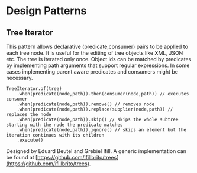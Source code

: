 # Design Patterns

## Tree Iterator

This pattern allows declarative (predicate,consumer) pairs to be applied to each tree node.
It is useful for the editing of tree objects like XML, JSON etc.
The tree is iterated only once.
Object ids can be matched by predicates by implementing path arguments that support regular expressions.
In some cases implementing parent aware predicates and consumers might be necessary.

    TreeIterator.of(tree)
        .when(predicate(node,path)).then(consumer(node,path)) // executes consumer 
        .when(predicate(node,path)).remove() // removes node 
        .when(predicate(node,path)).replace(supplier(node,path)) // replaces the node 
        .when(predicate(node,path)).skip() // skips the whole subtree starting with the node the predicate matches
        .when(predicate(node,path)).ignore() // skips an element but the iteration continues with its children
        .execute()
        
Designed by Eduard Beutel and Grebiel Ifill.
A generic implementation can be found at [https://github.com/ifillbrito/trees](https://github.com/ifillbrito/trees).
